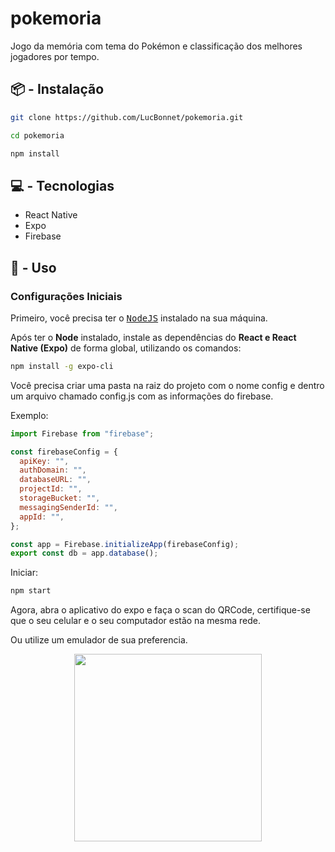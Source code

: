 # pokemoria

Jogo da memória com tema do Pokémon e classificação dos melhores jogadores por tempo.

## **📦 - Instalação**

```bash
git clone https://github.com/LucBonnet/pokemoria.git

cd pokemoria

npm install
```

## **💻 - Tecnologias**

- React Native
- Expo
- Firebase

## **🔨 - Uso**

### Configurações Iniciais

Primeiro, você precisa ter o <kbd>[NodeJS](https://nodejs.org/en/download/)</kbd> instalado na sua máquina.

Após ter o **Node** instalado, instale as dependências do **React e React Native (Expo)** de forma global, utilizando os comandos:

```bash
npm install -g expo-cli
```

Você precisa criar uma pasta na raiz do projeto com o nome config e dentro um arquivo chamado config.js com as informações do firebase.

Exemplo:

```js
import Firebase from "firebase";

const firebaseConfig = {
  apiKey: "",
  authDomain: "",
  databaseURL: "",
  projectId: "",
  storageBucket: "",
  messagingSenderId: "",
  appId: "",
};

const app = Firebase.initializeApp(firebaseConfig);
export const db = app.database();
```

Iniciar:

```bash
npm start
```

Agora, abra o aplicativo do expo e faça o scan do QRCode, certifique-se que o seu celular e o seu computador estão na mesma rede.

Ou utilize um emulador de sua preferencia.

<div align="center">
  <img width="300" src="https://user-images.githubusercontent.com/36719698/206001865-d1161628-0357-4078-a01b-86e287ea6765.png"/>
</div>

